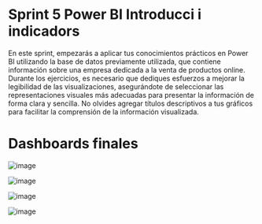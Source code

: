 # Sprint 5 Power BI Introducci i indicadors

En este sprint, empezarás a aplicar tus conocimientos prácticos en Power BI utilizando la base de datos previamente utilizada, que contiene información sobre una empresa dedicada a la venta de productos online. Durante los ejercicios, es necesario que dediques esfuerzos a mejorar la legibilidad de las visualizaciones, asegurándote de seleccionar las representaciones visuales más adecuadas para presentar la información de forma clara y sencilla. No olvides agregar títulos descriptivos a tus gráficos para facilitar la comprensión de la información visualizada.

# Dashboards finales

![image](https://github.com/user-attachments/assets/d8e685d3-ef8b-47bf-aceb-4232f1947ed2)

![image](https://github.com/user-attachments/assets/50d37489-419b-410b-b93f-b92e5e1f2d70)

![image](https://github.com/user-attachments/assets/181a99e8-8977-40a8-866b-28188b4ae1af)

![image](https://github.com/user-attachments/assets/b5248ddb-8c4c-414a-863c-d4cf4eea1bc0)



